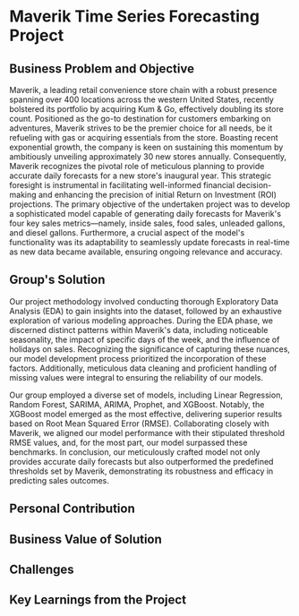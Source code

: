 # Maverik Time Series Forecasting Project

## Business Problem and Objective
Maverik, a leading retail convenience store chain with a robust presence spanning over 400 locations across the western United States, recently bolstered its portfolio by acquiring Kum & Go, effectively doubling its store count. Positioned as the go-to destination for customers embarking on adventures, Maverik strives to be the premier choice for all needs, be it refueling with gas or acquiring essentials from the store. Boasting recent exponential growth, the company is keen on sustaining this momentum by ambitiously unveiling approximately 30 new stores annually. Consequently, Maverik recognizes the pivotal role of meticulous planning to provide accurate daily forecasts for a new store's inaugural year. This strategic foresight is instrumental in facilitating well-informed financial decision-making and enhancing the precision of initial Return on Investment (ROI) projections. The primary objective of the undertaken project was to develop a sophisticated model capable of generating daily forecasts for Maverik's four key sales metrics—namely, inside sales, food sales, unleaded gallons, and diesel gallons. Furthermore, a crucial aspect of the model's functionality was its adaptability to seamlessly update forecasts in real-time as new data became available, ensuring ongoing relevance and accuracy.
## Group's Solution
Our project methodology involved conducting thorough Exploratory Data Analysis (EDA) to gain insights into the dataset, followed by an exhaustive exploration of various modeling approaches. During the EDA phase, we discerned distinct patterns within Maverik's data, including noticeable seasonality, the impact of specific days of the week, and the influence of holidays on sales. Recognizing the significance of capturing these nuances, our model development process prioritized the incorporation of these factors. Additionally, meticulous data cleaning and proficient handling of missing values were integral to ensuring the reliability of our models.

Our group employed a diverse set of models, including Linear Regression, Random Forest, SARIMA, ARIMA, Prophet, and XGBoost. Notably, the XGBoost model emerged as the most effective, delivering superior results based on Root Mean Squared Error (RMSE). Collaborating closely with Maverik, we aligned our model performance with their stipulated threshold RMSE values, and, for the most part, our model surpassed these benchmarks. In conclusion, our meticulously crafted model not only provides accurate daily forecasts but also outperformed the predefined thresholds set by Maverik, demonstrating its robustness and efficacy in predicting sales outcomes.
## Personal Contribution

## Business Value of Solution

## Challenges

## Key Learnings from the Project
